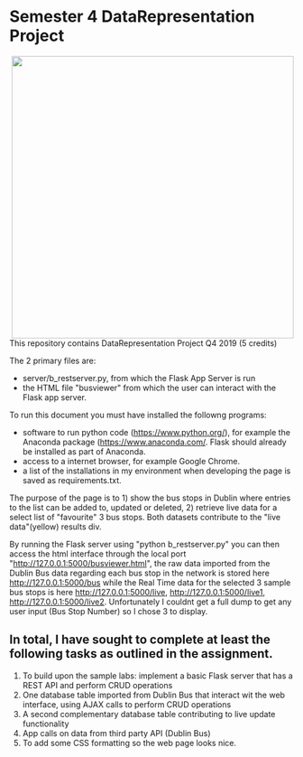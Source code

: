 # Semester 4 DataRepresentation Project
<img align="right" src="https://prateekvjoshi.files.wordpress.com/2014/10/1-main.png" width="500">

This repository contains DataRepresentation Project Q4 2019 (5 credits)

The 2 primary files are:
- server/b_restserver.py, from which the Flask App Server is run
- the HTML file "busviewer" from which the user can interact with the Flask app server. 

To run this document you must have installed the followng programs:

- software to run python code (https://www.python.org/), for example the Anaconda package (https://www.anaconda.com/. Flask should already be installed as part of Anaconda. 
- access to a internet browser, for example Google Chrome. 
- a list of the installations in my environment when developing the page is saved as requirements.txt.

The purpose of the page is to 1) show the bus stops in Dublin where entries to the list can be added to, updated or deleted, 2) retrieve live data for a select list of "favourite" 3 bus stops. Both datasets contribute to the "live data"(yellow) results div. 

By running the Flask server using "python b_restserver.py" you can then access the html interface through the local port "http://127.0.0.1:5000/busviewer.html", the raw data imported from the Dublin Bus data regarding each bus stop in the network is stored here http://127.0.0.1:5000/bus while the Real Time data for the selected 3 sample bus stops is here http://127.0.0.1:5000/live, http://127.0.0.1:5000/live1, http://127.0.0.1:5000/live2. Unfortunately I couldnt get a full dump to get any user input (Bus Stop Number) so I chose 3 to display. 

## In total, I have sought to complete at least the following tasks as outlined in the assignment.

1. To build upon the sample labs: implement a basic Flask server that has a REST API and perform CRUD operations
2. One database	table imported  from Dublin Bus that interact wit the web interface, using AJAX calls to perform CRUD operations
4. A second complementary database table contributing to live update functionality
5. App calls on data from third	party API (Dublin Bus)
6. To add some CSS formatting so the web page looks nice.

